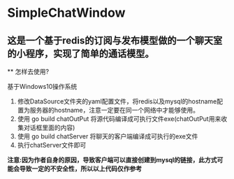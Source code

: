 # SimpleChatWindow

## 这是一个基于redis的订阅与发布模型做的一个聊天室的小程序，实现了简单的通话模型。

** 怎样去使用?

基于Windows10操作系统
1. 修改DataSource文件夹的yaml配置文件，将redis以及mysql的hostname配置为服务器的hostname，注意一定要在同一个网络中才能够使用。
2. 使用 go build chatOutPut 将源代码编译成可执行文件exe(chatOutPut用来收集对话框里面的内容)
3. 使用 go build chatServer 将聊天的客户端编译成可执行的exe文件
4.  执行chatServer文件即可

**注意:因为作者自身的原因，导致客户端可以直接创建到mysql的链接，此方式可能会导致一定的不安全性，所以以上代码仅作参考**
